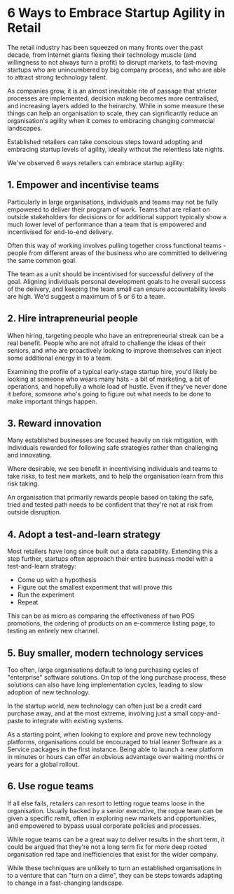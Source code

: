 6 Ways to Embrace Startup Agility in Retail
===========================================

The retail industry has been squeezed on many fronts over the past decade, from Internet giants flexing their technology muscle (and willingness to not always turn a profit) to disrupt markets, to fast-moving startups who are unincumbered by big company process, and who are able to attract strong technology talent.

As companies grow, it is an almost inevitable rite of passage that stricter processes are implemented, decision making becomes more centralised, and increasing layers added to the heirarchy. While in some measure these things can help an organisation to scale, they can significantly reduce an organisation's agility when it comes to embracing changing commercial landscapes.

Established retailers can take conscious steps toward adopting and embracing startup levels of agility, ideally without the relentless late nights.

We've observed 6 ways retailers can embrace startup agility:


## 1. Empower and incentivise teams

Particularly in large organisations, individuals and teams may not be fully empowered to deliver their program of work. Teams that are reliant on outside stakeholders for decisions or for additional support typically show a much lower level of performance than a team that is empowered and incentivised for end-to-end delivery.

Often this way of working involves pulling together cross functional teams - people from different areas of the business who are committed to delivering the same common goal.

The team as a unit should be incentivised for successful delivery of the goal. Aligning individuals personal development goals to he overall success of the delivery, and keeping the team small can ensure accountability levels are high. We'd suggest a maximum of 5 or 6 to a team.


## 2. Hire intrapreneurial people

When hiring, targeting people who have an entrepreneurial streak can be a real benefit. People who are not afraid to challenge the ideas of their seniors, and who are proactively looking to improve themselves can inject some additional energy in to a team.

Examining the profile of a typical early-stage startup hire, you'd likely be looking at someone who wears many hats - a bit of marketing, a bit of operations, and hopefully a whole load of hustle. Even if they've never done it before, someone who's going to figure out what needs to be done to make important things happen.


## 3. Reward innovation

Many established businesses are focused heavily on risk mitigation, with individuals rewarded for following safe strategies rather than challenging and innovating.

Where desirable, we see benefit in incentivising individuals and teams to take risks, to test new markets, and to help the organisation learn from this risk taking.

An organisation that primarily rewards people based on taking the safe, tried and tested path needs to be confident that they're not at risk from outside disruption.


## 4. Adopt a test-and-learn strategy

Most retailers have long since built out a data capability. Extending this a step further, startups often approach their entire business model with a test-and-learn strategy:

- Come up with a hypothesis
- Figure out the smallest experiment that will prove this
- Run the experiment
- Repeat

This can be as micro as comparing the effectiveness of two POS promotions, the ordering of products on an e-commerce listing page, to testing an entirely new channel.


## 5. Buy smaller, modern technology services

Too often, large organisations default to long purchasing cycles of "enterprise" software solutions. On top of the long purchase process, these solutions can also have long implementation cycles, leading to slow adoption of new technology.

In the startup world, new technology can often just be a credit card purchase away, and at the most extreme, involving just a small copy-and-paste to integrate with existing systems.

As a starting point, when looking to explore and prove new technology platforms, organisations could be encouraged to trial leaner Software as a Service packages in the first instance. Being able to launch a new platform in minutes or hours can offer an obvious advantage over waiting months or years for a global rollout.


## 6. Use rogue teams

If all else fails, retailers can resort to letting rogue teams loose in the organisation. Usually backed by a senior executive, the rogue team can be given a specific remit, often in exploring new markets and opportunities, and empowered to bypass usual corporate policies and processes.

While rogue teams can be a great way to deliver results in the short term, it could be argued that they're not a long term fix for more deep rooted organisation red tape and inefficiencies that exist for the wider company.


While these techniques are unlikely to turn an established organisations in to a venture that can "turn on a dime", they can be steps towards adapting to change in a fast-changing landscape.
